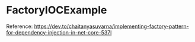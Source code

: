 # FactoryIOCExample

Reference:
https://dev.to/chaitanyasuvarna/implementing-factory-pattern-for-dependency-injection-in-net-core-537l
